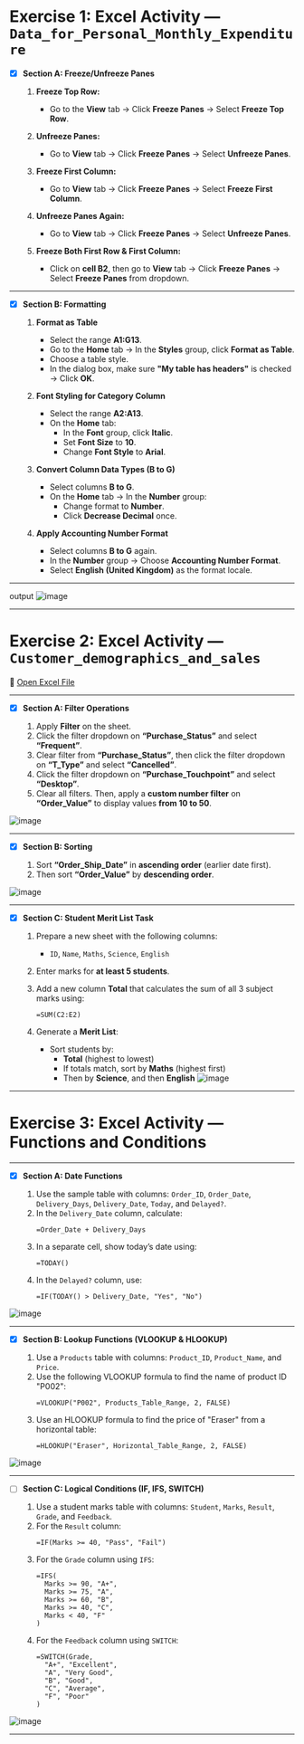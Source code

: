 # Exercise 1: Excel Activity — `Data_for_Personal_Monthly_Expenditure`


- [x] **Section A: Freeze/Unfreeze Panes**

  1. **Freeze Top Row:**
     - Go to the **View** tab → Click **Freeze Panes** → Select **Freeze Top Row**.

  2. **Unfreeze Panes:**
     - Go to **View** tab → Click **Freeze Panes** → Select **Unfreeze Panes**.

  3. **Freeze First Column:**
     - Go to **View** tab → Click **Freeze Panes** → Select **Freeze First Column**.

  4. **Unfreeze Panes Again:**
     - Go to **View** tab → Click **Freeze Panes** → Select **Unfreeze Panes**.

  5. **Freeze Both First Row & First Column:**
     - Click on **cell B2**, then go to **View** tab → Click **Freeze Panes** → Select **Freeze Panes** from dropdown.

---

- [x] **Section B: Formatting**

  1. **Format as Table**
     - Select the range **A1:G13**.
     - Go to the **Home** tab → In the **Styles** group, click **Format as Table**.
     - Choose a table style.
     - In the dialog box, make sure **"My table has headers"** is checked → Click **OK**.

  2. **Font Styling for Category Column**
     - Select the range **A2:A13**.
     - On the **Home** tab:
       - In the **Font** group, click **Italic**.
       - Set **Font Size** to **10**.
       - Change **Font Style** to **Arial**.

  3. **Convert Column Data Types (B to G)**
     - Select columns **B to G**.
     - On the **Home** tab → In the **Number** group:
       - Change format to **Number**.
       - Click **Decrease Decimal** once.

  4. **Apply Accounting Number Format**
     - Select columns **B to G** again.
     - In the **Number** group → Choose **Accounting Number Format**.
     - Select **English (United Kingdom)** as the format locale.

***
output
![image](.attachments/28cecf45a0870af49e7ca8358f17be2221c3abe4.png) 

***


# Exercise 2: Excel Activity — `Customer_demographics_and_sales`

🔗 [Open Excel File](https://view.officeapps.live.com/op/view.aspx?src=https%3A%2F%2Fcf-courses-data.s3.us.cloud-object-storage.appdomain.cloud%2FIBMDeveloperSkillsNetwork-DA0130EN-SkillsNetwork%2FHands-on%2520Labs%2FLab%25206%2520-%2520Filtering%2520and%2520Sorting%2520Data%2520using%2520Functions%2520for%2520Data%2520Analysis%2FCustomer_demographics_and_sales_Lab6.xlsx&wdOrigin=BROWSELINK)

---

- [x] **Section A: Filter Operations**

  1. Apply **Filter** on the sheet.
  2. Click the filter dropdown on **“Purchase_Status”** and select **“Frequent”**.
  3. Clear filter from **“Purchase_Status”**, then click the filter dropdown on **“T_Type”** and select **“Cancelled”**.
  4. Click the filter dropdown on **“Purchase_Touchpoint”** and select **“Desktop”**.
  5. Clear all filters. Then, apply a **custom number filter** on **“Order_Value”** to display values **from 10 to 50**.

![image](.attachments/2c164c2d6ce67cec85f1ce548097cbd2594a57b1.png) 

---

- [x] **Section B: Sorting**

  1. Sort **“Order_Ship_Date”** in **ascending order** (earlier date first).
  2. Then sort **“Order_Value”** by **descending order**.

![image](.attachments/783ea84923ebf2a6e1b05476d7ef10f72cfb2554.png) 

---

- [x] **Section C: Student Merit List Task**

  1. Prepare a new sheet with the following columns:
     - `ID`, `Name`, `Maths`, `Science`, `English`

  2. Enter marks for **at least 5 students**.

  3. Add a new column **Total** that calculates the sum of all 3 subject marks using:
     ```excel
     =SUM(C2:E2)
     ```

  4. Generate a **Merit List**:
     - Sort students by:
       - **Total** (highest to lowest)
       - If totals match, sort by **Maths** (highest first)
       - Then by **Science**, and then **English**
![image](.attachments/0e9e38ca28cac54f5c48e02f6df20f930fe75acd.png) 
***


# Exercise 3: Excel Activity — Functions and Conditions

---

- [x] **Section A: Date Functions**

  1. Use the sample table with columns: `Order_ID`, `Order_Date`, `Delivery_Days`, `Delivery_Date`, `Today`, and `Delayed?`.
  2. In the `Delivery_Date` column, calculate:
     ```excel
     =Order_Date + Delivery_Days
     ```
  3. In a separate cell, show today’s date using:
     ```excel
     =TODAY()
     ```
  4. In the `Delayed?` column, use:
     ```excel
     =IF(TODAY() > Delivery_Date, "Yes", "No")
     ```

![image](.attachments/dd3398c8102d16caaeef3cca2a597276d8c6568b.png) 

---

- [x] **Section B: Lookup Functions (VLOOKUP & HLOOKUP)**

  1. Use a `Products` table with columns: `Product_ID`, `Product_Name`, and `Price`.
  2. Use the following VLOOKUP formula to find the name of product ID "P002":
     ```excel
     =VLOOKUP("P002", Products_Table_Range, 2, FALSE)
     ```
  3. Use an HLOOKUP formula to find the price of "Eraser" from a horizontal table:
     ```excel
     =HLOOKUP("Eraser", Horizontal_Table_Range, 2, FALSE)
     ```
![image](.attachments/9134257afeb8c2979c0c3d8843d5c5959e5ad408.png) 

---

- [ ] **Section C: Logical Conditions (IF, IFS, SWITCH)**

  1. Use a student marks table with columns: `Student`, `Marks`, `Result`, `Grade`, and `Feedback`.
  2. For the `Result` column:
     ```excel
     =IF(Marks >= 40, "Pass", "Fail")
     ```
  3. For the `Grade` column using `IFS`:
     ```excel
     =IFS(
       Marks >= 90, "A+",
       Marks >= 75, "A",
       Marks >= 60, "B",
       Marks >= 40, "C",
       Marks < 40, "F"
     )
     ```
  4. For the `Feedback` column using `SWITCH`:
     ```excel
     =SWITCH(Grade,
       "A+", "Excellent",
       "A", "Very Good",
       "B", "Good",
       "C", "Average",
       "F", "Poor"
     )
     ```
![image](.attachments/c1ebd31a14aeac6340f2842d1213332f60480682.png) 

---



